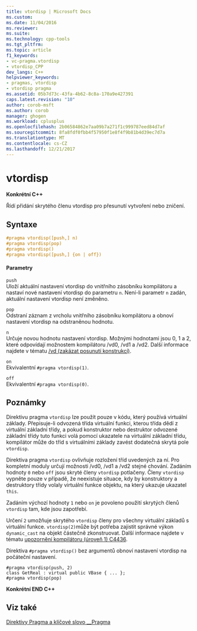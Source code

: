 ```yaml
---
title: vtordisp | Microsoft Docs
ms.custom: 
ms.date: 11/04/2016
ms.reviewer: 
ms.suite: 
ms.technology: cpp-tools
ms.tgt_pltfrm: 
ms.topic: article
f1_keywords:
- vc-pragma.vtordisp
- vtordisp_CPP
dev_langs: C++
helpviewer_keywords:
- pragmas, vtordisp
- vtordisp pragma
ms.assetid: 05b7d73c-43fa-4b62-8c8a-170a9e427391
caps.latest.revision: "10"
author: corob-msft
ms.author: corob
manager: ghogen
ms.workload: cplusplus
ms.openlocfilehash: 2b06584862e7aa09b7a271f1c999787eed84d7af
ms.sourcegitcommit: 8fa8fdf0fbb4f57950f1e8f4f9b81b4d39ec7d7a
ms.translationtype: MT
ms.contentlocale: cs-CZ
ms.lasthandoff: 12/21/2017
---
```

# <a name="vtordisp"></a>vtordisp
**Konkrétní C++**  
  
 Řídí přidání skrytého členu vtordisp pro přesunutí vytvoření nebo zničení.  
  
## <a name="syntax"></a>Syntaxe  
  
```cpp  
#pragma vtordisp([push,] n)  
#pragma vtordisp(pop)  
#pragma vtordisp()  
#pragma vtordisp([push,] {on | off})  
```  
  
#### <a name="parameters"></a>Parametry  
 `push`  
 Uloží aktuální nastavení vtordisp do vnitřního zásobníku kompilátoru a nastaví nové nastavení vtordisp do parametru `n`.  Není-li parametr `n` zadán, aktuální nastavení vtordisp není změněno.  
  
 `pop`  
 Odstraní záznam z vrcholu vnitřního zásobníku kompilátoru a obnoví nastavení vtordisp na odstraněnou hodnotu.  
  
 `n`  
 Určuje novou hodnotu nastavení vtordisp. Možnými hodnotami jsou 0, 1 a 2, které odpovídají možnostem kompilátoru /vd0, /vd1 a /vd2. Další informace najdete v tématu [/vd (zakázat posunutí konstrukcí)](../build/reference/vd-disable-construction-displacements.md).  
  
 `on`  
 Ekvivalentní `#pragma vtordisp(1)`.  
  
 `off`  
 Ekvivalentní `#pragma vtordisp(0)`.  
  
## <a name="remarks"></a>Poznámky  
 Direktivu pragma `vtordisp` lze použít pouze v kódu, který používá virtuální základy. Přepisuje-li odvozená třída virtuální funkci, kterou třída dědí z virtuální základní třídy, a pokud konstruktor nebo destruktor odvozené základní třídy tuto funkci volá pomocí ukazatele na virtuální základní třídu, kompilátor může do tříd s virtuálními základy zavést dodatečná skrytá pole `vtordisp`.  
  
 Direktiva pragma `vtordisp` ovlivňuje rozložení tříd uvedených za ní. Pro kompletní moduly určují možnosti /vd0, /vd1 a /vd2 stejné chování. Zadáním hodnoty `0` nebo `off` jsou skryté členy `vtordisp` potlačeny. Členy `vtordisp` vypněte pouze v případě, že neexistuje situace, kdy by konstruktory a destruktory třídy volaly virtuální funkce objektu, na který ukazuje ukazatel `this`.  
  
 Zadáním výchozí hodnoty `1` nebo `on` je povoleno použití skrytých členů `vtordisp` tam, kde jsou zapotřebí.  
  
 Určení `2` umožňuje skrytého `vtordisp` členy pro všechny virtuální základů s virtuální funkce.  `vtordisp(2)`může být potřeba zajistit správné výkon `dynamic_cast` na objekt částečně zkonstruovat. Další informace najdete v tématu [upozornění kompilátoru (úroveň 1) C4436](../error-messages/compiler-warnings/compiler-warning-level-1-c4436.md).  
  
 Direktiva `#pragma vtordisp()` bez argumentů obnoví nastavení vtordisp na počáteční nastavení.  
  
```  
#pragma vtordisp(push, 2)  
class GetReal : virtual public VBase { ... };  
#pragma vtordisp(pop)  
```  
  
 **Konkrétní END C++**  
  
## <a name="see-also"></a>Viz také  
 [Direktivy Pragma a klíčové slovo __Pragma](../preprocessor/pragma-directives-and-the-pragma-keyword.md)